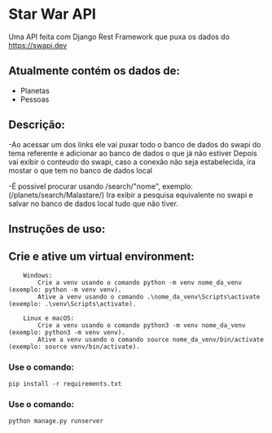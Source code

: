 # Star War API

Uma API feita com Django Rest Framework que puxa os dados do https://swapi.dev


## Atualmente contém os dados de:


<ul>
<li>Planetas</li>
<li>Pessoas</li>
</ul>

## Descrição:

-Ao acessar um dos links ele vai puxar todo o banco de dados do swapi do tema referente e adicionar ao banco de dados o que já não estiver
Depois vai exibir o conteudo do swapi, caso a conexão não seja estabelecida, ira mostar o que tem no banco de dados local

-É possivel procurar usando /search/"nome", exemplo:(/planets/search/Malastare/)
Ira exibir a pesquisa equivalente no swapi e salvar no banco de dados local tudo que não tiver.



## Instruções de uso:

## Crie e ative um virtual environment:

        Windows:
            Crie a venv usando o comando python -m venv nome_da_venv (exemplo: python -m venv venv).
            Ative a venv usando o comando .\nome_da_venv\Scripts\activate (exemplo: .\venv\Scripts\activate).

        Linux e macOS:
            Crie a venv usando o comando python3 -m venv nome_da_venv (exemplo: python3 -m venv venv).
            Ative a venv usando o comando source nome_da_venv/bin/activate (exemplo: source venv/bin/activate).

### Use o comando:

    pip install -r requirements.txt


### Use o comando:

    python manage.py runserver
